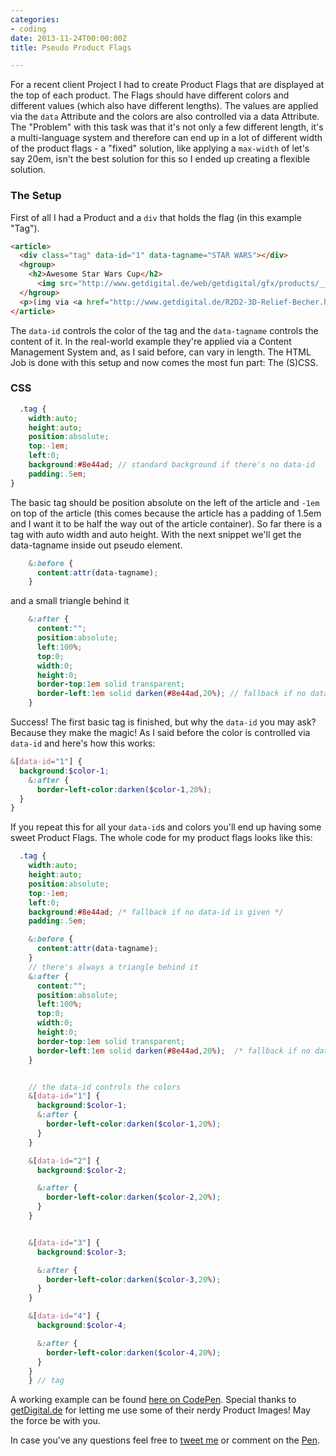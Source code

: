 ```yaml
---
categories:
- coding
date: 2013-11-24T00:00:00Z
title: Pseudo Product Flags

---
```


For a recent client Project I had to create Product Flags that are displayed at the top of each product. The Flags should have different colors and different values (which also have different lengths). The values are applied via the `data` Attribute and the colors are also controlled via a data Attribute. The "Problem" with this task was that it's not only a few different length, it's a multi-language system and therefore can end up in a lot of different width of the product flags - a "fixed" solution, like applying a `max-width` of let's say 20em, isn't the best solution for this so I ended up creating a flexible solution.

### The Setup
First of all I had a Product and a `div` that holds the flag (in this example "Tag").

```html 
<article>
  <div class="tag" data-id="1" data-tagname="STAR WARS"></div>
  <hgroup>
    <h2>Awesome Star Wars Cup</h2>
      <img src="http://www.getdigital.de/web/getdigital/gfx/products/__generated__resized/1100x1100/R2D2_Relief_Mug_Titel.jpg" alt="" />
  </hgroup>
  <p>(img via <a href="http://www.getdigital.de/R2D2-3D-Relief-Becher.html">getDigital.de</a>)</p>
</article>
```

The `data-id` controls the color of the tag and the `data-tagname` controls the content of it. In the real-world example they're applied via a Content Management System and, as I said before, can vary in length. The HTML Job is done with this setup and now comes the most fun part: The (S)CSS.

### CSS
```scss
  .tag {
    width:auto;
    height:auto;
    position:absolute;
    top:-1em;
    left:0;
    background:#8e44ad; // standard background if there's no data-id
    padding:.5em;
}
```

The basic tag should be position absolute on the left of the article and `-1em` on top of the article (this comes because the article has a padding of 1.5em and I want it to be half the way out of the article container). So far there is a tag with auto width and auto height. With the next snippet we'll get the data-tagname inside out pseudo element.
```scss
    &:before {
      content:attr(data-tagname);
    }
```

and a small triangle behind it
```scss
    &:after {
      content:"";
      position:absolute;
      left:100%;
      top:0;
      width:0;
      height:0;
      border-top:1em solid transparent;
      border-left:1em solid darken(#8e44ad,20%); // fallback if no data-id is given
    }
```

Success! The first basic tag is finished, but why the `data-id` you may ask? Because they make the magic! As I said before the color is controlled via `data-id` and here's how this works:
```scss
&[data-id="1"] {
  background:$color-1;
    &:after {
      border-left-color:darken($color-1,20%);
  }
}
```

If you repeat this for all your `data-id`s and colors you'll end up having some sweet Product Flags. The whole code for my product flags looks like this:
```scss
  .tag {
    width:auto;
    height:auto;
    position:absolute;
    top:-1em;
    left:0;
    background:#8e44ad; /* fallback if no data-id is given */
    padding:.5em;

    &:before {
      content:attr(data-tagname);
    }
    // there's always a triangle behind it
    &:after {
      content:"";
      position:absolute;
      left:100%;
      top:0;
      width:0;
      height:0;
      border-top:1em solid transparent;
      border-left:1em solid darken(#8e44ad,20%);  /* fallback if no data-id is given */
    }


    // the data-id controls the colors
    &[data-id="1"] {
      background:$color-1;
      &:after {
        border-left-color:darken($color-1,20%);
      }
    }

    &[data-id="2"] {
      background:$color-2;

      &:after {
        border-left-color:darken($color-2,20%);
      }
    }


    &[data-id="3"] {
      background:$color-3;

      &:after {
        border-left-color:darken($color-3,20%);
      }
    }

    &[data-id="4"] {
      background:$color-4;

      &:after {
        border-left-color:darken($color-4,20%);
      }
    }
    } // tag
```
A working example can be found [here on CodePen](http://codepen.io/kevingimbel/pen/Hpazh). Special thanks to [getDigital.de](http://getdigital.de) for letting me use some of their nerdy Product Images! May the force be with you.

In case you've any questions feel free to [tweet me](http://twitter.com/_kevinatari) or comment on the [Pen](http://codepen.io/kevingimbel/pen/Hpazh).
